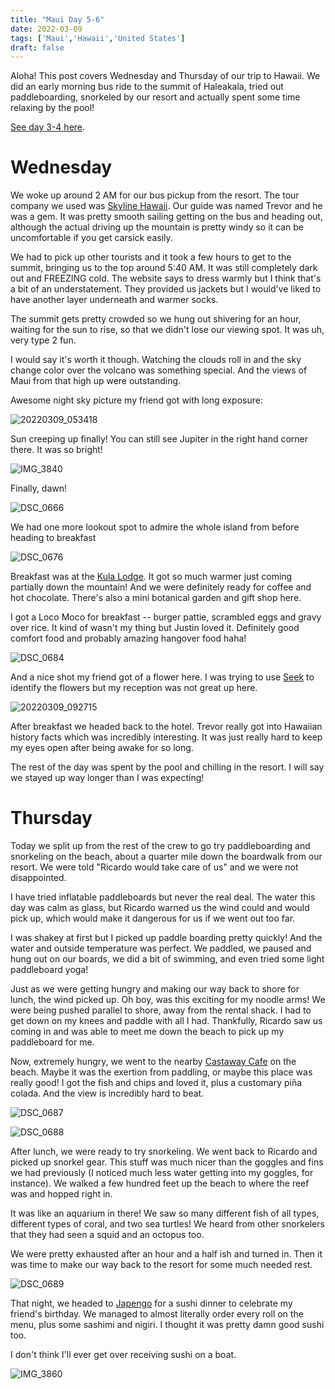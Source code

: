 ```yaml
---
title: "Maui Day 5-6"
date: 2022-03-09
tags: ['Maui','Hawaii','United States']
draft: false
---
```


Aloha! This post covers Wednesday and Thursday of our trip to Hawaii. We did an early morning bus ride to the summit of Haleakala, tried out paddleboarding, snorkeled by our resort and actually spent some time relaxing by the pool!

[See day 3-4 here](/trips/hawaii/maui_2022_day_3/).

Wednesday
===
We woke up around 2 AM for our bus pickup from the resort. The tour company we used was [Skyline Hawaii](https://www.skylinehawaii.com/maui/haleakala-classic-sunrise-tour). Our guide was named Trevor and he was a gem. It was pretty smooth sailing getting on the bus and heading out, although the actual driving up the mountain is pretty windy so it can be uncomfortable if you get carsick easily.

We had to pick up other tourists and it took a few hours to get to the summit, bringing us to the top around 5:40 AM. It was still completely dark out and FREEZING cold. The website says to dress warmly but I think that's a bit of an understatement. They provided us jackets but I would've liked to have another layer underneath and warmer socks. 

The summit gets pretty crowded so we hung out shivering for an hour, waiting for the sun to rise, so that we didn't lose our viewing spot. It was uh, very type 2 fun.

I would say it's worth it though. Watching the clouds roll in and the sky change color over the volcano was something special. And the views of Maui from that high up were outstanding.

Awesome night sky picture my friend got with long exposure:

![20220309_053418](/images/20220309_053418.png)

Sun creeping up finally! You can still see Jupiter in the right hand corner there. It was so bright!

![IMG_3840](/images/IMG_3840.png)

Finally, dawn!

![DSC_0666](/images/DSC_0666.png)

We had one more lookout spot to admire the whole island from before heading to breakfast

![DSC_0676](/images/DSC_0676.png)

Breakfast was at the [Kula Lodge](https://kulalodge.com/). It got so much warmer just coming partially down the mountain! And we were definitely ready for coffee and hot chocolate. There's also a mini botanical garden and gift shop here.

I got a Loco Moco for breakfast -- burger pattie, scrambled eggs and gravy over rice. It kind of wasn't my thing but Justin loved it. Definitely good comfort food and probably amazing hangover food haha!

![DSC_0684](/images/DSC_0684.png)

And a nice shot my friend got of a flower here. I was trying to use [Seek](https://www.inaturalist.org/pages/seek_app) to identify the flowers but my reception was not great up here.

![20220309_092715](/images/20220309_092715.png)

After breakfast we headed back to the hotel. Trevor really got into Hawaiian history facts which was incredibly interesting. It was just really hard to keep my eyes open after being awake for so long.

The rest of the day was spent by the pool and chilling in the resort. I will say we stayed up way longer than I was expecting!

Thursday
===
Today we split up from the rest of the crew to go try paddleboarding and snorkeling on the beach, about a quarter mile down the boardwalk from our resort. We were told "Ricardo would take care of us" and we were not disappointed.

I have tried inflatable paddleboards but never the real deal. The water this day was calm as glass, but Ricardo warned us the wind could and would pick up, which would make it dangerous for us if we went out too far. 

I was shakey at first but I picked up paddle boarding pretty quickly! And the water and outside temperature was perfect. We paddled, we paused and hung out on our boards, we did a bit of swimming, and even tried some light paddleboard yoga! 

Just as we were getting hungry and making our way back to shore for lunch, the wind picked up. Oh boy, was this exciting for my noodle arms! We were being pushed parallel to shore, away from the rental shack. I had to get down on my knees and paddle with all I had. Thankfully, Ricardo saw us coming in and was able to meet me down the beach to pick up my paddleboard for me.

Now, extremely hungry, we went to the nearby [Castaway Cafe](https://www.cohnrestaurants.com/castawaycafe) on the beach. Maybe it was the exertion from paddling, or maybe this place was really good! I got the fish and chips and loved it, plus a customary piña colada. And the view is incredibly hard to beat.

![DSC_0687](/images/DSC_0687.png)

![DSC_0688](/images/DSC_0688.png)

After lunch, we were ready to try snorkeling. We went back to Ricardo and picked up snorkel gear. This stuff was much nicer than the goggles and fins we had previously (I noticed much less water getting into my goggles, for instance). We walked a few hundred feet up the beach to where the reef was and hopped right in. 

It was like an aquarium in there! We saw so many different fish of all types, different types of coral, and two sea turtles! We heard from other snorkelers that they had seen a squid and an octopus too. 

We were pretty exhausted after an hour and a half ish and turned in. Then it was time to make our way back to the resort for some much needed rest.

![DSC_0689](/images/DSC_0689.png)

That night, we headed to [Japengo](https://www.opentable.com/japengo-maui) for a sushi dinner to celebrate my friend's birthday. We managed to almost literally order every roll on the menu, plus some sashimi and nigiri. I thought it was pretty damn good sushi too.

I don't think I'll ever get over receiving sushi on a boat.

![IMG_3860](/images/IMG_3860.png)

